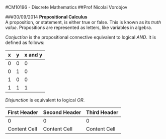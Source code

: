 #CM10196 - Discrete Mathematics
##Prof Nicolai Vorobjov

###30/09/2014
**Propositional Calculus**  
A proposition, or statement, is either true or false. This is known as its *truth value*. Propositions are represented as letters, like variables in algebra.

*Conjuction* is the propositional connective equivalent to logical *AND*. It is defined as follows:  

| x | y | x and y |
|---|---|---------|
| 0 | 0 | 0       |
| 0 | 1 | 0       |
| 1 | 0 | 0       |
| 1 | 1 | 1       |

*Disjunction* is equivalent to logical *OR*.

First Header  | Second Header | Third Header
------------- | ------------- | -------------
0  | 0  | 0
Content Cell  | Content Cell  | Content Cell
